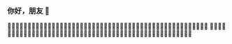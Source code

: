 ### 你好，朋友 👋
👯👯👯👯👯👯👯👯👯👯👯👯👯👯👯👯👯👯👯👯👯👯👯👯👯👯👯👯👯👯👯👯👯👯👯👯👯👯👯👯👯👯👯👯👯👯👯👯👯👯
🔭🔭🔭🔭🔭🔭🔭🔭🔭🔭🔭🔭🔭🔭🔭🔭🔭🔭🔭🔭🔭🔭🔭🔭🔭🔭🔭🔭🔭🔭🔭🔭🔭🔭🔭🔭🔭🔭🔭🔭🔭🔭🔭🔭🔭🔭🔭🔭🔭🔭

<!--
**tongyichu/tongyichu** is a ✨ _special_ ✨ repository because its `README.md` (this file) appears on your GitHub profile.

Here are some ideas to get you started:

- 🔭 I’m currently working on ...
- 🌱 I’m currently learning ...
- 👯 I’m looking to collaborate on ...
- 🤔 I’m looking for help with ...
- 💬 Ask me about ...
- 📫 How to reach me: ...
- 😄 Pronouns: ...
- ⚡ Fun fact: ...
-->
